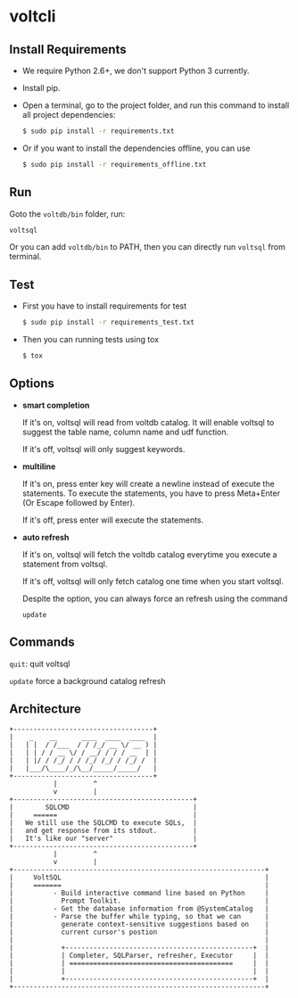 voltcli
=======

Install Requirements
----------------

- We require Python 2.6+, we don't support Python 3 currently.

- Install pip.

- Open a terminal, go to the project folder, and run this command to install all project dependencies:

    ```bash
    $ sudo pip install -r requirements.txt
    ```
    
- Or if you want to install the dependencies offline, you can use

    ```bash
    $ sudo pip install -r requirements_offline.txt
    ```
      
Run
---
Goto the `voltdb/bin` folder, run:
```bash
voltsql
```

Or you can add `voltdb/bin` to PATH, then you can directly run `voltsql` from terminal.

Test
----
- First you have to install requirements for test

    ```bash
    $ sudo pip install -r requirements_test.txt
    ```
- Then you can running tests using tox

    ```bash
    $ tox
    ```

Options
-----
- **smart completion**

    If it's on, voltsql will read from voltdb catalog. It will enable voltsql to suggest the table name, column name and udf function.
    
    If it's off, voltsql will only suggest keywords.
    
- **multiline**

    If it's on, press enter key will create a newline instead of execute the statements. To execute the statements, you have to press Meta+Enter (Or Escape followed by Enter).
    
    If it's off, press enter will execute the statements.
    
- **auto refresh**

    If it's on, voltsql will fetch the voltdb catalog everytime you execute a statement from voltsql. 
    
    If it's off, voltsql will only fetch catalog one time when you start voltsql.
    
    Despite the option, you can always force an refresh using the command
    
    ```
    update
    ```
    
Commands
-------
`quit`: quit voltsql

`update` force a background catalog refresh


    

Architecture
------------
```text
+-----------------------------------+
|    _    __      ____  ____  ____  |	
|   | |  / /___  / / /_/ __ \/ __ ) |
|   | | / / __ \/ / __/ / / / __  | |
|   | |/ / /_/ / / /_/ /_/ / /_/ /  |
|   |___/\____/_/\__/_____/_____/   |
+-----------------------------------+
           |         ^
           v         | 
+---------------------------------------------+ 
|        SQLCMD                               |
|     ======	                              |
|   We still use the SQLCMD to execute SQLs,  |
|   and get response from its stdout.         |
|   It's like our "server"                    |
+---------------------------------------------+
           |         ^
           v         |
+---------------------------------------------------------------+
|     VoltSQL                                                   |
|     =======                                                   |
|          - Build interactive command line based on Python     |
|            Prompt Toolkit.                                    |
|          - Get the database information from @SystemCatalog   |
|          - Parse the buffer while typing, so that we can      |
|            generate context-sensitive suggestions based on    |
|            current cursor's postion                           |
|                                                               |
|            +-----------------------------------------------+  |
|            | Completer, SQLParser, refresher, Executor     |  |
|            | =========================================     |  |
|            |                                               |  |
|            +-----------------------------------------------+  |
+---------------------------------------------------------------+
```
